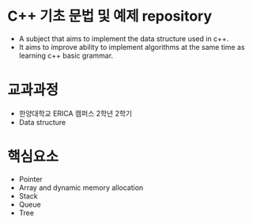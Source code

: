 # C++ 기초 문법 및 예제 repository
* A subject that aims to implement the data structure used in c++.
* It aims to improve ability to implement algorithms at the same time as learning c++ basic grammar.


# 교과과정
* 한양대학교 ERICA 캠퍼스 2학년 2학기  
* Data structure

# 핵심요소
* Pointer
* Array and dynamic memory allocation 
 * Stack
 * Queue
 * Tree 
